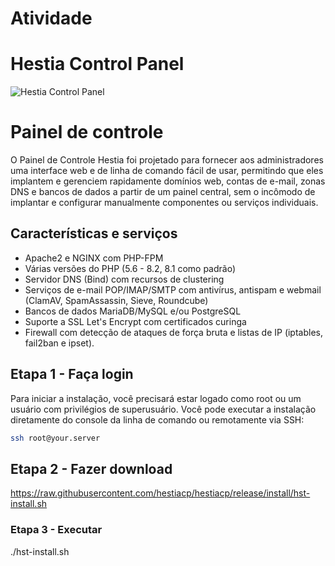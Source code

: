 # Atividade

# Hestia Control Panel

![Hestia Control Panel](https://camo.githubusercontent.com/3576df6340278659a2818cab2d0300606a099ac049873d36de389b15c683cd21/68747470733a2f2f73746f726167652e68657374696163702e636f6d2f68657374696173637265656e2e706e67)

# Painel de controle

O Painel de Controle Hestia foi projetado para fornecer aos administradores uma interface web e de linha de comando fácil de usar, permitindo que eles implantem e gerenciem rapidamente domínios web, contas de e-mail, zonas DNS e bancos de dados a partir de um painel central, sem o incômodo de implantar e configurar manualmente componentes ou serviços individuais.

## Características e serviços

- Apache2 e NGINX com PHP-FPM
- Várias versões do PHP (5.6 - 8.2, 8.1 como padrão)
- Servidor DNS (Bind) com recursos de clustering
- Serviços de e-mail POP/IMAP/SMTP com antivírus, antispam e webmail (ClamAV, SpamAssassin, Sieve, Roundcube)
- Bancos de dados MariaDB/MySQL e/ou PostgreSQL
- Suporte a SSL Let's Encrypt com certificados curinga
- Firewall com detecção de ataques de força bruta e listas de IP (iptables, fail2ban e ipset).

## Etapa 1 - Faça login

Para iniciar a instalação, você precisará estar logado como root ou um usuário com privilégios de superusuário. Você pode executar a instalação diretamente do console da linha de comando ou remotamente via SSH:

```bash
ssh root@your.server
```
## Etapa 2 - Fazer download
https://raw.githubusercontent.com/hestiacp/hestiacp/release/install/hst-install.sh

### Etapa 3 - Executar
./hst-install.sh
